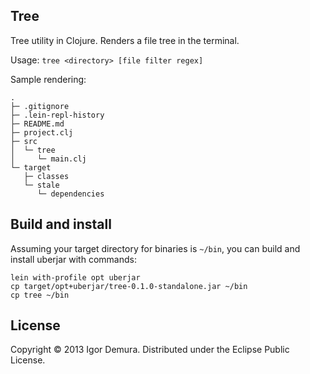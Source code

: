 ## Tree
Tree utility in Clojure. Renders a file tree in the terminal.

Usage:
```tree <directory> [file filter regex]```

Sample rendering:
```
.
├─ .gitignore
├─ .lein-repl-history
├─ README.md
├─ project.clj
├─ src
│  └─ tree
│     └─ main.clj
└─ target
   ├─ classes
   └─ stale
      └─ dependencies
```

## Build and install

Assuming your target directory for binaries is `~/bin`, you can build and
install uberjar with commands:
```
lein with-profile opt uberjar
cp target/opt+uberjar/tree-0.1.0-standalone.jar ~/bin
cp tree ~/bin
```

## License

Copyright © 2013 Igor Demura. Distributed under the Eclipse Public License.
